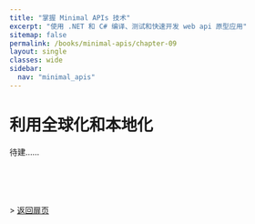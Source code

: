 ```yaml
---
title: "掌握 Minimal APIs 技术"
excerpt: "使用 .NET 和 C# 编译、测试和快速开发 web api 原型应用"
sitemap: false
permalink: /books/minimal-apis/chapter-09
layout: single
classes: wide
sidebar:
  nav: "minimal_apis"
---
```



# 利用全球化和本地化

待建……

<br/><br/><br/><br/>
&gt;  [返回扉页](/books/minimal-apis)
